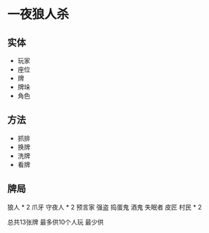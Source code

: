 # 一夜狼人杀

## 实体

- 玩家
- 座位
- 牌
- 牌垛
- 角色

## 方法

- 抓排
- 换牌
- 洗牌
- 看牌

## 牌局

狼人 * 2
爪牙
守夜人 * 2
预言家
强盗
捣蛋鬼
酒鬼
失眠者
皮匠
村民 * 2

总共13张牌
最多供10个人玩
最少供


